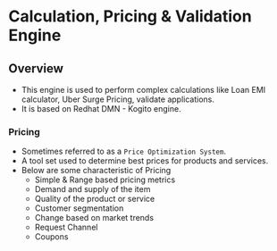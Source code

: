 # Calculation, Pricing & Validation Engine

## Overview
- This engine is used to perform complex calculations like Loan EMI calculator, Uber Surge Pricing, validate applications.
- It is based on Redhat DMN - Kogito engine.

### Pricing
- Sometimes referred to as a `Price Optimization System`.
- A tool set used to determine best prices for products and services.
- Below are some characteristic of Pricing
  - Simple & Range based pricing metrics
  - Demand and supply of the item
  - Quality of the product or service
  - Customer segmentation
  - Change based on market trends
  - Request Channel
  - Coupons